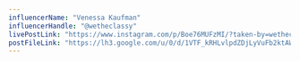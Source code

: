 ```yaml
---
influencerName: "Venessa Kaufman"
influencerHandle: "@wetheclassy"
livePostLink: "https://www.instagram.com/p/Boe76MUFzMI/?taken-by=wetheclassy"
postFileLink: "https://lh3.google.com/u/0/d/1VTF_kRHLvlpdZDjLyVuFb2ktAWjk7-Dn"
---
```

